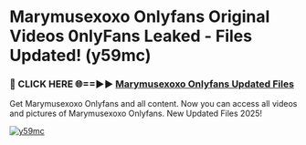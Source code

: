 # Marymusexoxo Onlyfans Original Videos 0nlyFans Leaked - Files Updated! (y59mc)

<h3>🔴 CLICK HERE 🌐==►► <a href="https://tinyurl.com/2m67pmp6" rel="nofollow">Marymusexoxo Onlyfans Updated Files</a></h3>

Get Marymusexoxo Onlyfans and all content. Now you can access all videos and pictures of Marymusexoxo Onlyfans. New Updated Files 2025!

[![y59mc](https://i.imgur.com/H4QAA4z.gif)](https://tinyurl.com/2m67pmp6)